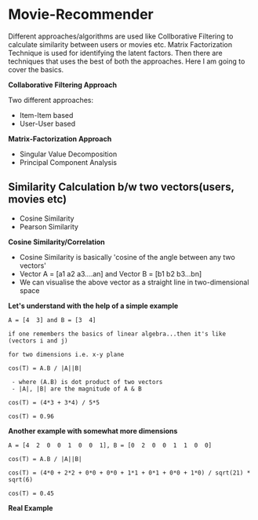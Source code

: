 # Movie-Recommender

Different approaches/algorithms are used like Collborative Filtering to calculate similarity between users or movies etc. Matrix Factorization Technique is used for identifying the latent factors. Then there are techniques that uses the best of both the approaches. Here I am going to cover the basics.

**Collaborative Filtering Approach**

Two different approaches:

- Item-Item based
- User-User based

**Matrix-Factorization Approach**

- Singular Value Decomposition
- Principal Component Analysis

## Similarity Calculation b/w two vectors(users, movies etc)

- Cosine Similarity
- Pearson Similarity

**Cosine Similarity/Correlation**

- Cosine Similarity is basically 'cosine of the angle between any two vectors'
- Vector A = [a1  a2  a3....an] and Vector B = [b1  b2  b3...bn]
- We can visualise the above vector as a straight line in two-dimensional space

**Let's understand with the help of a simple example**
```
A = [4  3] and B = [3  4]

if one remembers the basics of linear algebra...then it's like (vectors i and j)

for two dimensions i.e. x-y plane

cos(T) = A.B / |A||B|

 - where (A.B) is dot product of two vectors
 - |A|, |B| are the magnitude of A & B
 
cos(T) = (4*3 + 3*4) / 5*5

cos(T) = 0.96  

```
**Another example with somewhat more dimensions**

```
A = [4  2  0  0  1  0  0  1], B = [0  2  0  0  1  1  0  0]

cos(T) = A.B / |A||B|

cos(T) = (4*0 + 2*2 + 0*0 + 0*0 + 1*1 + 0*1 + 0*0 + 1*0) / sqrt(21) * sqrt(6)

cos(T) = 0.45
```

**Real Example**


